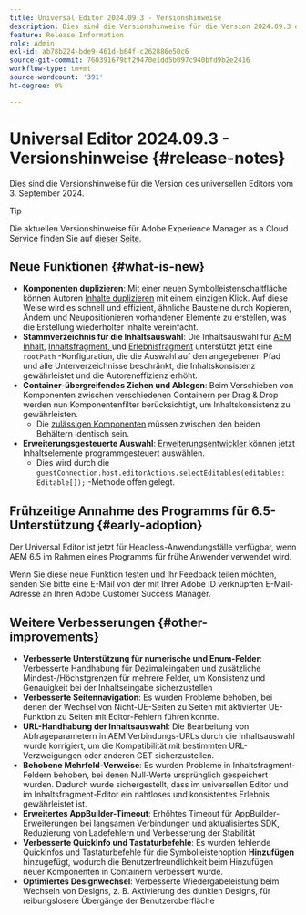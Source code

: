 ```yaml
---
title: Universal Editor 2024.09.3 - Versionshinweise
description: Dies sind die Versionshinweise für die Version 2024.09.3 des universellen Editors.
feature: Release Information
role: Admin
exl-id: ab78b224-bde9-461d-b64f-c262886e50c6
source-git-commit: 760391679bf29470e1dd5b097c940bfd9b2e2416
workflow-type: tm+mt
source-wordcount: '391'
ht-degree: 0%

---
```


# Universal Editor 2024.09.3 - Versionshinweise {#release-notes}

Dies sind die Versionshinweise für die Version des universellen Editors vom 3. September 2024.

>[!TIP]
>
>Die aktuellen Versionshinweise für Adobe Experience Manager as a Cloud Service finden Sie auf [dieser Seite.](/help/release-notes/release-notes-cloud/release-notes-current.md)

## Neue Funktionen {#what-is-new}

* **Komponenten duplizieren**: Mit einer neuen Symbolleistenschaltfläche können Autoren [Inhalte duplizieren](/help/sites-cloud/authoring/universal-editor/authoring.md#duplicating-components) mit einem einzigen Klick. Auf diese Weise wird es schnell und effizient, ähnliche Bausteine durch Kopieren, Ändern und Neupositionieren vorhandener Elemente zu erstellen, was die Erstellung wiederholter Inhalte vereinfacht.
* **Stammverzeichnis für die Inhaltsauswahl**: Die Inhaltsauswahl für [AEM Inhalt](/help/implementing/universal-editor/field-types.md#aem-content), [Inhaltsfragment, ](/help/implementing/universal-editor/field-types.md#content-fragment) und [Erlebnisfragment](/help/implementing/universal-editor/field-types.md#experience-fragment) unterstützt jetzt eine `rootPath` -Konfiguration, die die Auswahl auf den angegebenen Pfad und alle Unterverzeichnisse beschränkt, die Inhaltskonsistenz gewährleistet und die Autoreneffizienz erhöht.
* **Container-übergreifendes Ziehen und Ablegen**: Beim Verschieben von Komponenten zwischen verschiedenen Containern per Drag &amp; Drop werden nun Komponentenfilter berücksichtigt, um Inhaltskonsistenz zu gewährleisten.
   * Die [zulässigen Komponenten](/help/implementing/universal-editor/customizing.md#filtering-components) müssen zwischen den beiden Behältern identisch sein.
* **Erweiterungsgesteuerte Auswahl**: [Erweiterungsentwickler](/help/implementing/universal-editor/customizing.md#extending) können jetzt Inhaltselemente programmgesteuert auswählen.
   * Dies wird durch die `guestConnection.host.editorActions.selectEditables(editables: Editable[]);` -Methode offen gelegt.

## Frühzeitige Annahme des Programms für 6.5-Unterstützung {#early-adoption}

Der Universal Editor ist jetzt für Headless-Anwendungsfälle verfügbar, wenn AEM 6.5 im Rahmen eines Programms für frühe Anwender verwendet wird.

Wenn Sie diese neue Funktion testen und Ihr Feedback teilen möchten, senden Sie bitte eine E-Mail von der mit Ihrer Adobe ID verknüpften E-Mail-Adresse an Ihren Adobe Customer Success Manager.

## Weitere Verbesserungen {#other-improvements}

* **Verbesserte Unterstützung für numerische und Enum-Felder**: Verbesserte Handhabung für Dezimaleingaben und zusätzliche Mindest-/Höchstgrenzen für mehrere Felder, um Konsistenz und Genauigkeit bei der Inhaltseingabe sicherzustellen
* **Verbesserte Seitennavigation**: Es wurden Probleme behoben, bei denen der Wechsel von Nicht-UE-Seiten zu Seiten mit aktivierter UE-Funktion zu Seiten mit Editor-Fehlern führen konnte.
* **URL-Handhabung der Inhaltsauswahl**: Die Bearbeitung von Abfrageparametern in AEM Verbindungs-URLs durch die Inhaltsauswahl wurde korrigiert, um die Kompatibilität mit bestimmten URL-Verzweigungen oder anderen GET sicherzustellen.
* **Behobene Mehrfeld-Verweise**: Es wurden Probleme in Inhaltsfragment-Feldern behoben, bei denen Null-Werte ursprünglich gespeichert wurden. Dadurch wurde sichergestellt, dass im universellen Editor und im Inhaltsfragment-Editor ein nahtloses und konsistentes Erlebnis gewährleistet ist.
* **Erweitertes AppBuilder-Timeout**: Erhöhtes Timeout für AppBuilder-Erweiterungen bei langsamen Verbindungen und aktualisiertes SDK, Reduzierung von Ladefehlern und Verbesserung der Stabilität
* **Verbesserte QuickInfo und Tastaturbefehle**: Es wurden fehlende QuickInfos und Tastaturbefehle für die Symbolleistenoption **Hinzufügen** hinzugefügt, wodurch die Benutzerfreundlichkeit beim Hinzufügen neuer Komponenten in Containern verbessert wurde.
* **Optimiertes Designwechsel**: Verbesserte Wiedergabeleistung beim Wechseln von Designs, z. B. Aktivierung des dunklen Designs, für reibungslosere Übergänge der Benutzeroberfläche
